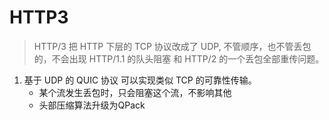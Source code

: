 # HTTP3

> HTTP/3 把 HTTP 下层的 TCP 协议改成了 UDP, 不管顺序，也不管丢包的，不会出现 HTTP/1.1 的队头阻塞 和 HTTP/2 的⼀个丢包全部重传问题。

1. 基于 UDP 的 QUIC 协议 可以实现类似 TCP 的可靠性传输。  
    - 某个流发生丢包时，只会阻塞这个流，不影响其他
    - 头部压缩算法升级为QPack  
